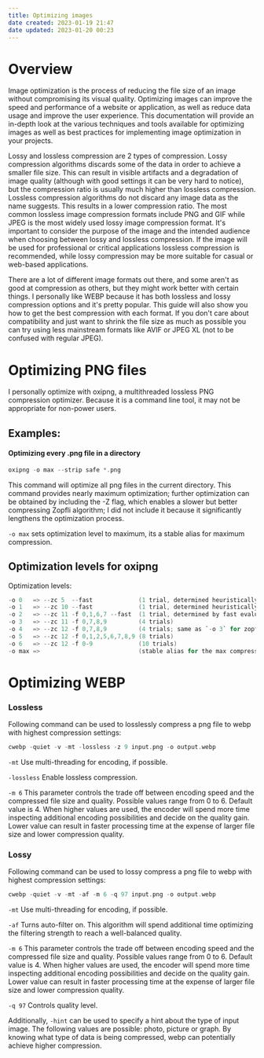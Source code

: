 ```yaml
---
title: Optimizing images
date created: 2023-01-19 21:47
date updated: 2023-01-20 00:23
---
```


# Overview

Image optimization is the process of reducing the file size of an image without compromising its visual quality. Optimizing images can improve the speed and performance of a website or application, as well as reduce data usage and improve the user experience. This documentation will provide an in-depth look at the various techniques and tools available for optimizing images as well as best practices for implementing image optimization in your projects.

Lossy and lossless compression are 2 types of compression. Lossy compression algorithms discards some of the data in order to achieve a smaller file size. This can result in visible artifacts and a degradation of image quality (although with good settings it can be very hard to notice), but the compression ratio is usually much higher than lossless compression. Lossless compression algorithms do not discard any image data as the name suggests. This results in a lower compression ratio. The most common lossless image compression formats include PNG and GIF while JPEG is the most widely used lossy image compression format. It's important to consider the purpose of the image and the intended audience when choosing between lossy and lossless compression. If the image will be used for professional or critical applications lossless compression is recommended, while lossy compression may be more suitable for casual or web-based applications.

There are a lot of different image formats out there, and some aren't as good at compression as others, but they might work better with certain things. I personally like WEBP because it has both lossless and lossy compression options and it's pretty popular. This guide will also show you how to get the best compression with each format. If you don't care about compatibility and just want to shrink the file size as much as possible you can try using less mainstream formats like AVIF or JPEG XL (not to be confused with regular JPEG).

# Optimizing PNG files

I personally optimize with oxipng, a multithreaded lossless PNG compression optimizer. Because it is a command line tool, it may not be appropriate for non-power users.

## Examples:

#### Optimizing every .png file in a directory

```C
oxipng -o max --strip safe *.png
```

This command will optimize all png files in the current directory. This command provides nearly maximum optimization; further optimization can be obtained by including the -Z flag, which enables a slower but better compressing Zopfli algorithm; I did not include it because it significantly lengthens the optimization process.

`-o max` sets optimization level to maximum, its a stable alias for maximum compression.

## Optimization levels for oxipng

Optimization levels:

```C
-o 0   => --zc 5  --fast             (1 trial, determined heuristically)
-o 1   => --zc 10 --fast             (1 trial, determined heuristically)
-o 2   => --zc 11 -f 0,1,6,7 --fast  (1 trial, determined by fast evaluation)
-o 3   => --zc 11 -f 0,7,8,9         (4 trials)
-o 4   => --zc 12 -f 0,7,8,9         (4 trials; same as `-o 3` for zopfli)
-o 5   => --zc 12 -f 0,1,2,5,6,7,8,9 (8 trials)
-o 6   => --zc 12 -f 0-9             (10 trials)
-o max =>                            (stable alias for the max compression)
```

# Optimizing WEBP

### Lossless

Following command can be used to losslessly compress a png file to webp with highest compression settings:

```C
cwebp -quiet -v -mt -lossless -z 9 input.png -o output.webp
```

`-mt` Use multi-threading for encoding, if possible.

`-lossless`  Enable lossless compression.

`-m 6` This parameter controls the trade off between encoding speed and the compressed file size and quality.  Possible
values range from 0 to 6. Default value is 4.  When higher values are used, the encoder will spend more time inspecting additional encoding  possibilities  and  decide on the quality gain.  Lower value can result in faster processing time at the expense of larger file size and lower compression quality.

### Lossy

Following command can be used to lossy compress a png file to webp with highest compression settings:

```C
cwebp -quiet -v -mt -af -m 6 -q 97 input.png -o output.webp
```

`-mt` Use multi-threading for encoding, if possible.

`-af` Turns auto-filter on. This algorithm will spend additional time optimizing the filtering strength to reach a well-balanced quality.

`-m 6` This parameter controls the trade off between encoding speed and the compressed file size and quality.  Possible
values range from 0 to 6. Default value is 4.  When higher values are used, the encoder will spend more time inspecting additional encoding  possibilities  and  decide on the quality gain.  Lower value can result in faster processing time at the expense of larger file size and lower compression quality.

`-q 97` Controls quality level.

Additionally, `-hint` can be used to specify a hint about the type of input image. The following values are possible: photo, picture or graph. By knowing what type of data is being compressed, webp can potentially achieve higher compression.
